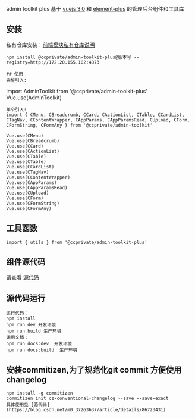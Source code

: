 admin toolkit plus
基于 [vuejs 3.0](https://vue3js.cn/) 和 [element-plus](https://element-plus.gitee.io/#/zh-CN) 的管理后台组件和工具库

## 安装    
私有仓库安装：[前端模块私有仓库说明](http://wiki.skyoss.com/pages/viewpage.action?pageId=35726422)
```
npm install @ccprivate/admin-toolkit-plus@版本号 --registry=http://172.20.155.102:4873
```
```
## 使用
完整引入:
```
import AdminToolkit from '@ccprivate/admin-toolkit-plus'
Vue.use(AdminToolkit)
```
单个引入:
import { CMenu, CBreadcrumb, CCard, CActionList, CTable, CCardList, CTagNav, CContentWrapper, CAppParams, CAppParamsRead, CUpload, CForm, CFormString, CFormAny } from '@ccprivate/admin-toolkit'

Vue.use(CMenu)
Vue.use(CBreadcrumb)
Vue.use(CCard)
Vue.use(CActionList)
Vue.use(CTable)
Vue.use(CTable)
Vue.use(CCardList)
Vue.use(CTagNav)
Vue.use(CContentWrapper)
Vue.use(CAppParams)
Vue.use(CAppParamsRead)
Vue.use(CUpload)
Vue.use(CForm)
Vue.use(CFormString)
Vue.use(CFormAny)
```
## 工具函数  
```
import { utils } from '@ccprivate/admin-toolkit-plus'
```
## 组件源代码

 请查看 [源代码](http://gitlab.skysri.com/flower/admin-toolkit-plus) 

## 源代码运行
```
运行代码：
npm install
npm run dev 开发环境
npm run build 生产环境
运用文档： 
npm run docs:dev  开发环境
npm run docs:build  生产环境
```
## 安装commitizen,为了规范化git commit 方便使用changelog

```
npm install -g commitizen
commitizen init cz-conventional-changelog --save --save-exact
具体使用见 [源代码](https://blog.csdn.net/m0_37263637/article/details/86723431) 
```

